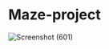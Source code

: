 # Maze-project
![Screenshot (601)](https://github.com/pa23ras/Maze-project/assets/121255086/fc9a4269-6bfc-483d-a3dd-7fcbca8586e8)
